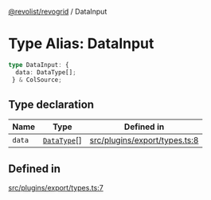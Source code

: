 [@revolist/revogrid](README.md) / DataInput

# Type Alias: DataInput

```ts
type DataInput: {
  data: DataType[];
 } & ColSource;
```

## Type declaration

| Name | Type | Defined in |
| ------ | ------ | ------ |
| `data` | [`DataType`](TypeAlias.DataType.md)[] | [src/plugins/export/types.ts:8](https://github.com/revolist/revogrid/blob/15bed16e98b0807fadb0bfdae87d4c121f88e09e/src/plugins/export/types.ts#L8) |

## Defined in

[src/plugins/export/types.ts:7](https://github.com/revolist/revogrid/blob/15bed16e98b0807fadb0bfdae87d4c121f88e09e/src/plugins/export/types.ts#L7)
